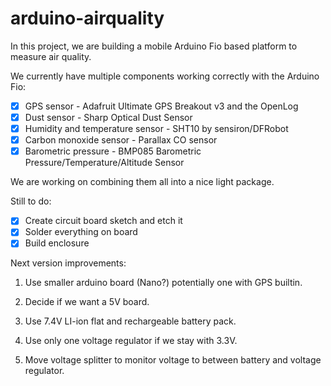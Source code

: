arduino-airquality
==================

In this project, we are building a mobile Arduino Fio based platform to measure air quality.

We currently have multiple components working correctly with the Arduino Fio:

- [x] GPS sensor - Adafruit Ultimate GPS Breakout v3 and the OpenLog
- [x] Dust sensor - Sharp Optical Dust Sensor
- [x] Humidity and temperature sensor - SHT10 by sensiron/DFRobot
- [x] Carbon monoxide sensor - Parallax CO sensor
- [x] Barometric pressure - BMP085 Barometric Pressure/Temperature/Altitude Sensor

We are working on combining them all into a nice light package.

Still to do:
- [x] Create circuit board sketch and etch it
- [x] Solder everything on board
- [x] Build enclosure

Next version improvements:

1. Use smaller arduino board (Nano?) potentially one with GPS builtin.

2. Decide if we want a 5V board.

3. Use 7.4V LI-ion flat and rechargeable battery pack.

4. Use only one voltage regulator if we stay with 3.3V.

5. Move voltage splitter to monitor voltage to between battery and voltage regulator.
